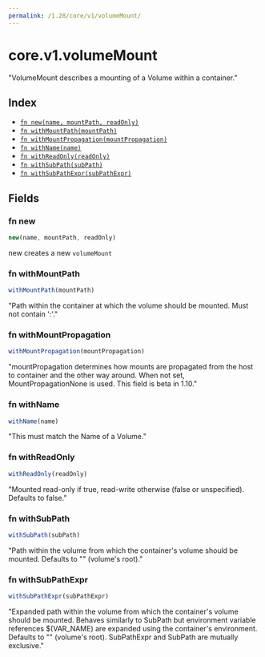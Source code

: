 ```yaml
---
permalink: /1.28/core/v1/volumeMount/
---
```


# core.v1.volumeMount

"VolumeMount describes a mounting of a Volume within a container."

## Index

* [`fn new(name, mountPath, readOnly)`](#fn-new)
* [`fn withMountPath(mountPath)`](#fn-withmountpath)
* [`fn withMountPropagation(mountPropagation)`](#fn-withmountpropagation)
* [`fn withName(name)`](#fn-withname)
* [`fn withReadOnly(readOnly)`](#fn-withreadonly)
* [`fn withSubPath(subPath)`](#fn-withsubpath)
* [`fn withSubPathExpr(subPathExpr)`](#fn-withsubpathexpr)

## Fields

### fn new

```ts
new(name, mountPath, readOnly)
```

new creates a new `volumeMount`

### fn withMountPath

```ts
withMountPath(mountPath)
```

"Path within the container at which the volume should be mounted.  Must not contain ':'."

### fn withMountPropagation

```ts
withMountPropagation(mountPropagation)
```

"mountPropagation determines how mounts are propagated from the host to container and the other way around. When not set, MountPropagationNone is used. This field is beta in 1.10."

### fn withName

```ts
withName(name)
```

"This must match the Name of a Volume."

### fn withReadOnly

```ts
withReadOnly(readOnly)
```

"Mounted read-only if true, read-write otherwise (false or unspecified). Defaults to false."

### fn withSubPath

```ts
withSubPath(subPath)
```

"Path within the volume from which the container's volume should be mounted. Defaults to \"\" (volume's root)."

### fn withSubPathExpr

```ts
withSubPathExpr(subPathExpr)
```

"Expanded path within the volume from which the container's volume should be mounted. Behaves similarly to SubPath but environment variable references $(VAR_NAME) are expanded using the container's environment. Defaults to \"\" (volume's root). SubPathExpr and SubPath are mutually exclusive."